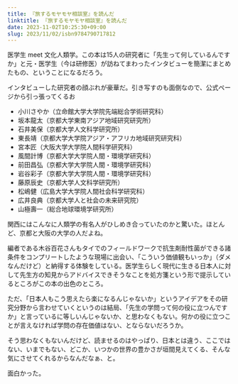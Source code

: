 ```yaml
---
title: 『旅するモヤモヤ相談室』を読んだ
linktitle: 『旅するモヤモヤ相談室』を読んだ
date: 2023-11-02T10:25:30+09:00
slug: 2023/11/02/isbn9784790717812
---
```


医学生 meet 文化人類学。この本は15人の研究者に「先生って何しているんですか」と元・医学生（今は研修医）が訪ねてまわったインタビューを簡潔にまとめたもの、ということになるだろう。

インタビューした研究者の顔ぶれが豪華だ。引き写すのも面倒なので、公式ページから引っ張ってくるお
- 小川さやか（立命館大学大学院先端総合学術研究科）
- 坂本龍太（京都大学東南アジア地域研究研究所）
- 石井美保（京都大学人文科学研究所）
- 東長靖（京都大学大学院アジア・アフリカ地域研究研究科）
- 宮本匠（大阪大学大学院人間科学研究科）
- 風間計博（京都大学大学院人間・環境学研究科）
- 前田昌弘（京都大学大学院人間・環境学研究科）
- 岩谷彩子（京都大学大学院人間・環境学研究科）
- 藤原辰史（京都大学人文科学研究所）
- 松嶋健（広島大学大学院人間社会科学研究科）
- 広井良典（京都大学人と社会の未来研究院）
- 山極壽一（総合地球環境学研究所）

関西にはこんなに人類学の有名人がひしめき合っていたのかと驚いた。ほとんど、京都と大阪の大学の人だよね。

編者である木谷百花さんもタイでのフィールドワークで抗生剤耐性菌ができる諸条件をコンプリートしたような現場に出会い、「こういう価値観もいっか」（ダメなんだけど）と納得する体験をしている。医学生らしく現代に生きる日本人に対して先生方の知見からアドバイスできそうなことを処方箋という形で提示しているところがこの本の出色のところ。

ただ、「日本人もこう思えたら楽になるんじゃないか」というアイデアをその研究分野から言わせていくというのは結局、「先生の学問って何の役に立つんですか」と言っているに等しいんじゃないか、と思わなくもない。何かの役に立つことが言えなければ学問の存在価値はない、とならないだろうか。

そう思わなくもないんだけど、読ませるのはやっぱり、日本とは違う、ここではない、いまでもない、どこか、いつかの世界の豊かさが垣間見えてくる、そんな気にさせてくれるからなんだなぁ、と。

面白かった。